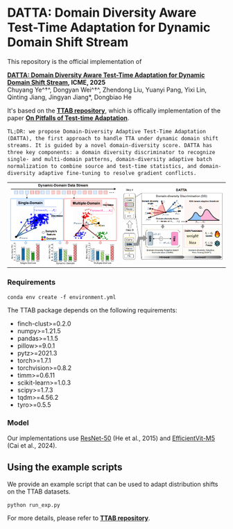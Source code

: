 # DATTA: Domain Diversity Aware Test-Time Adaptation for Dynamic Domain Shift Stream

This repository is the official implementation of

**[DATTA: Domain Diversity Aware Test-Time Adaptation for Dynamic Domain Shift Stream](https://arxiv.org/abs/2408.08056), ICME, 2025**\
Chuyang Ye^†^, Dongyan Wei^†^, Zhendong Liu, Yuanyi Pang, Yixi Lin, Qinting Jiang, Jingyan Jiang*, Dongbiao He

It's based on the  **[TTAB repository](https://github.com/LINs-lab/ttab)**, which is offically implementation of the paper **[On Pitfalls of Test-time Adaptation](https://arxiv.org/abs/2306.03536)**.

    TL;DR: we propose Domain-Diversity Adaptive Test-Time Adaptation (DATTA), the first approach to handle TTA under dynamic domain shift streams. It is guided by a novel domain-diversity score. DATTA has three key components: a domain diversity discriminator to recognize single- and multi-domain patterns, domain-diversity adaptive batch normalization to combine source and test-time statistics, and domain-diversity adaptive fine-tuning to resolve gradient conflicts.

<table>
  <tr>
    <td><img src="./figs/overview_of_scenarios.png" width="100%"></td>
    <td><img src="./figs/overview_of_method.png" width="100%"></td>
  </tr>
</table>

### Requirements
```
conda env create -f environment.yml
```
The TTAB package depends on the following requirements:
- finch-clust>=0.2.0
- numpy>=1.21.5
- pandas>=1.1.5
- pillow>=9.0.1
- pytz>=2021.3
- torch>=1.7.1
- torchvision>=0.8.2
- timm>=0.6.11
- scikit-learn>=1.0.3
- scipy>=1.7.3
- tqdm>=4.56.2
- tyro>=0.5.5

### Model
Our implementations use [ResNet-50](https://drive.google.com/file/d/1-qUXRp4iwq_Q28NfyFQIWXPwlZAyYVPB/view?usp=sharing) (He et al., 2015) and [EfficientVit-M5](https://github.com/mit-han-lab/efficientvit) (Cai et al., 2024).

## Using the example scripts
We provide an example script that can be used to adapt distribution shifts on the TTAB datasets. 

```bash
python run_exp.py
```

For more details, please refer to **[TTAB repository](https://github.com/LINs-lab/ttab)**.




